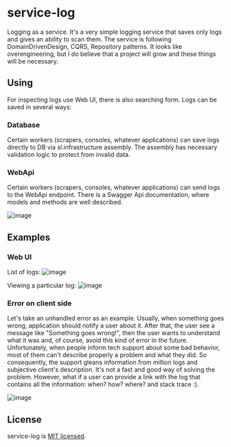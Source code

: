 # service-log
Logging as a service. It's a very simple logging service that saves only logs and gives an ability to scan them.
The service is following DomainDrivenDesign, CQRS, Repository patterns. It looks like overengineering, but I do believe that a project will grow and these things will be necessary.

## Using
For inspecting logs use Web UI, there is also searching form. 
Logs can be saved in several ways:

### Database
Certain workers (scrapers, consoles, whatever applications) can save logs directly to DB via sl.infrastructure assembly. The assembly has necessary validation logic to protect from invalid data.

### WebApi
Certain workers (scrapers, consoles, whatever applications) can send logs to the WebApi endpoint. There is a Swagger Api documentation, where models and methods are well described.

![image](https://user-images.githubusercontent.com/16912141/72687545-c9897b00-3b0f-11ea-9449-44a15b761f24.png)

## Examples

### Web UI
List of logs:
![image](https://user-images.githubusercontent.com/16912141/72686967-b7f1a480-3b0a-11ea-82be-b14d6331aec1.png)

Viewing a particular log:
![image](https://user-images.githubusercontent.com/16912141/72686995-ee2f2400-3b0a-11ea-90a2-e8cdde1f9080.png)

### Error on client side
Let's take an unhandled error as an example. Usually, when something goes wrong, application should notify a user about it. After that, the user see a message like "Something goes wrong!", then the user wants to understand what it was and, of course, avoid this kind of error in the future. Unfortunately, when people inform tech support about some bad behavior, most of them can't describe properly a problem and what they did. So consequently, the support gleans information from million logs and subjective client's description. It's not a fast and good way of solving the problem. However, what if a user can provide a link with the log that contains all the information: when? how? where? and stack trace :).

![image](https://user-images.githubusercontent.com/16912141/72687078-b1176180-3b0b-11ea-84f8-a690ab576dfb.png)

## License

service-log is [MIT licensed](./LICENSE).
